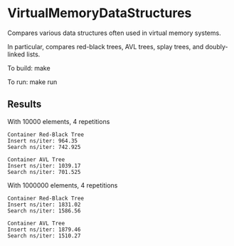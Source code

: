 # VirtualMemoryDataStructures

Compares various data structures often used in virtual memory systems.

In particular, compares red-black trees, AVL trees, splay trees, and
doubly-linked lists.

To build: make

To run: make run

## Results

With 10000 elements, 4 repetitions

    Container Red-Black Tree
    Insert ns/iter: 964.35
    Search ns/iter: 742.925
    
    Container AVL Tree
    Insert ns/iter: 1039.17
    Search ns/iter: 701.525

With 1000000 elements, 4 repetitions

    Container Red-Black Tree
    Insert ns/iter: 1831.02
    Search ns/iter: 1586.56
    
    Container AVL Tree
    Insert ns/iter: 1879.46
    Search ns/iter: 1510.27
